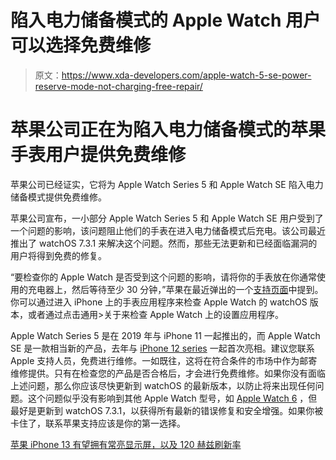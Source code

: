# 陷入电力储备模式的 Apple Watch 用户可以选择免费维修

> 原文：<https://www.xda-developers.com/apple-watch-5-se-power-reserve-mode-not-charging-free-repair/>

# 苹果公司正在为陷入电力储备模式的苹果手表用户提供免费维修

苹果公司已经证实，它将为 Apple Watch Series 5 和 Apple Watch SE 陷入电力储备模式提供免费维修。

苹果公司宣布，一小部分 Apple Watch Series 5 和 Apple Watch SE 用户受到了一个问题的影响，该问题阻止他们的手表在进入电力储备模式后充电。该公司最近推出了 watchOS 7.3.1 来解决这个问题。然而，那些无法更新和已经面临漏洞的用户将得到免费的修复。

“要检查你的 Apple Watch 是否受到这个问题的影响，请将你的手表放在你通常使用的充电器上，然后等待至少 30 分钟，”苹果在最近弹出的一个[支持页面](https://support.apple.com/en-us/HT212180)中提到。你可以通过进入 iPhone 上的手表应用程序来检查 Apple Watch 的 watchOS 版本，或者通过点击通用>关于来检查 Apple Watch 上的设置应用程序。

Apple Watch Series 5 是在 2019 年与 iPhone 11 一起推出的，而 Apple Watch SE 是一款相当新的产品，去年与 [iPhone 12 series](https://www.xda-developers.com/apple-iphone-12-series/) 一起首次亮相。建议您联系 Apple 支持人员，免费进行维修。一如既往，这将在符合条件的市场中作为邮寄维修提供。只有在检查您的产品是否合格后，才会进行免费维修。如果你没有面临上述问题，那么你应该尽快更新到 watchOS 的最新版本，以防止将来出现任何问题。这个问题似乎没有影响到其他 Apple Watch 型号，如 [Apple Watch 6](https://www.xda-developers.com/apple-watch-series-6-bb-amazon/) ，但最好是更新到 watchOS 7.3.1，以获得所有最新的错误修复和安全增强。如果你被卡住了，联系苹果支持应该是你的第一选择。

[苹果 iPhone 13 有望拥有常亮显示屏，以及 120 赫兹刷新率](https://www.xda-developers.com/apple-iphone-13-aod-120hz-leak/)